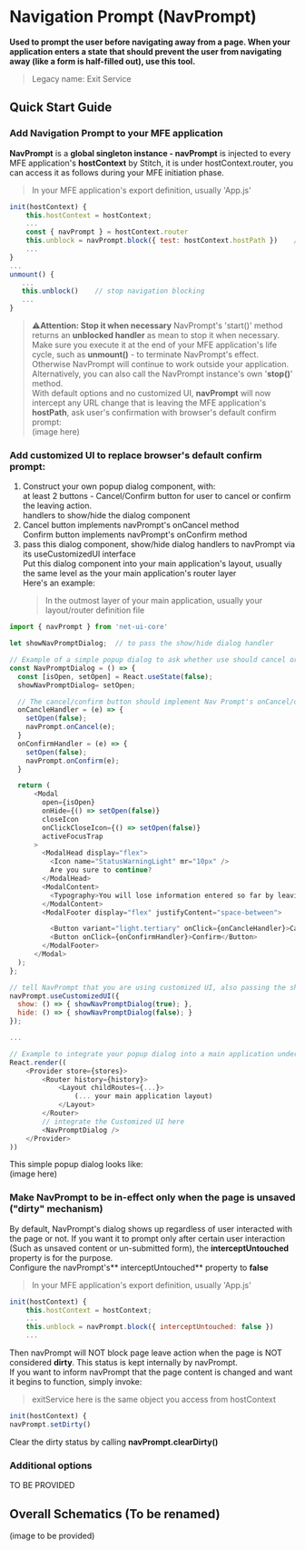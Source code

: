 # Navigation Prompt (NavPrompt)

**Used to prompt the user before navigating away from a page. When your application enters a state that should prevent the user from navigating away (like a form is half-filled out), use this tool.**

> Legacy name: Exit Service

## Quick Start Guide

### Add Navigation Prompt to your MFE application

**NavPrompt** is a **global singleton instance - navPrompt** is injected to every MFE application's **hostContext** by Stitch, it is under hostContext.router, you can access it as follows during your MFE initiation phase.

> In your MFE application's export definition, usually 'App.js'

```javascript
init(hostContext) {
    this.hostContext = hostContext;
    ...
    const { navPrompt } = hostContext.router
    this.unblock = navPrompt.block({ test: hostContext.hostPath })    // starts navigation blocking with user prompt
    ...
}
...
unmount() {
   ...
   this.unblock()    // stop navigation blocking
   ...
}
```

> :warning:**Attention: Stop it when necessary**
> NavPrompt's 'start()' method returns an **unblocked handler** as mean to stop it when necessary.  
>  Make sure you execute it at the end of your MFE application's life cycle, such as **unmount()** - to terminate NavPrompt's effect. Otherwise NavPrompt will continue to work outside your application.
> Alternatively, you can also call the NavPrompt instance's own '**stop()**' method.  
> With default options and no customized UI, **navPrompt** will now intercept any URL change that is leaving the MFE application's **hostPath**, ask user's confirmation with browser's default confirm prompt:  
> (image here)

### Add customized UI to replace browser's default confirm prompt:

1. Construct your own popup dialog component, with:  
   at least 2 buttons - Cancel/Confirm button for user to cancel or confirm the leaving action.  
   handlers to show/hide the dialog component
2. Cancel button implements navPrompt's onCancel method  
   Confirm button implements navPrompt's onConfirm method
3. pass this dialog component, show/hide dialog handlers to navPrompt via its useCustomizedUI interface  
    Put this dialog component into your main application's layout, usually the same level as the your main application's router layer  
   Here's an example:
   > In the outmost layer of your main application, usually your layout/router definition file

```javascript
import { navPrompt } from 'net-ui-core'

let showNavPromptDialog;  // to pass the show/hide dialog handler

// Example of a simple popup dialog to ask whether use should cancel or confirm leaving current page
const NavPromptDialog = () => {
  const [isOpen, setOpen] = React.useState(false);
  showNavPromptDialog= setOpen;

  // The cancel/confirm button should implement Nav Prompt's onCancel/onConfirm method
  onCancleHandler = (e) => {
    setOpen(false);
    navPrompt.onCancel(e);
  }
  onConfirmHandler = (e) => {
    setOpen(false);
    navPrompt.onConfirm(e);
  }

  return (
      <Modal
        open={isOpen}
        onHide={() => setOpen(false)}
        closeIcon
        onClickCloseIcon={() => setOpen(false)}
        activeFocusTrap
      >
        <ModalHead display="flex">
          <Icon name="StatusWarningLight" mr="10px" />
          Are you sure to continue?
        </ModalHead>
        <ModalContent>
          <Typography>You will lose information entered so far by leaving the page</Typography>
        </ModalContent>
        <ModalFooter display="flex" justifyContent="space-between">

          <Button variant="light.tertiary" onClick={onCancleHandler}>Cancel</Button>
          <Button onClick={onConfirmHandler}>Confirm</Button>
        </ModalFooter>
      </Modal>
  );
};

// tell NavPrompt that you are using customized UI, also passing the show/hide handlers to let NavPrompt control the visibility of the customized Prompt Component
navPrompt.useCustomizedUI({
  show: () => { showNavPromptDialog(true); },
  hide: () => { showNavPromptDialog(false); }
});

...

// Example to integrate your popup dialog into a main application under React framework
React.render((
    <Provider store={stores}>
        <Router history={history}>
            <Layout childRoutes={...}>
                (... your main application layout)
            </Layout>
        </Router>
        // integrate the Customized UI here
        <NavPromptDialog />
    </Provider>
))
```

This simple popup dialog looks like:  
(image here)

### Make NavPrompt to be in-effect only when the page is unsaved ("dirty" mechanism)

By default, NavPrompt's dialog shows up regardless of user interacted with the page or not. If you want it to prompt only after certain user interaction (Such as unsaved content or un-submitted form), the **interceptUntouched** property is for the purpose.  
Configure the navPrompt's** interceptUntouched** property to **false**

> In your MFE application's export definition, usually 'App.js'

```javascript
init(hostContext) {
    this.hostContext = hostContext;
    ...
    this.unblock = navPrompt.block({ interceptUntouched: false })
    ...
```

Then navPrompt will NOT block page leave action when the page is NOT considered **dirty**. This status is kept internally by navPrompt.  
If you want to inform navPrompt that the page content is changed and want it begins to function, simply invoke:

> exitService here is the same object you access from hostContext

```javascript
init(hostContext) {
navPrompt.setDirty()
```

Clear the dirty status by calling **navPrompt.clearDirty()**

### Additional options

TO BE PROVIDED

## Overall Schematics (To be renamed)

(image to be provided)
